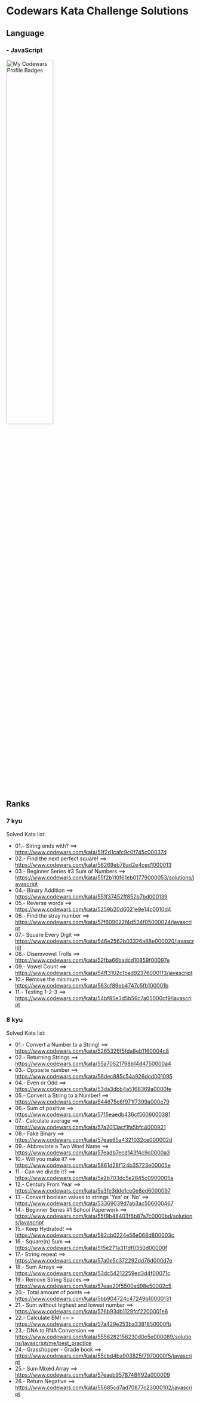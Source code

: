 # Codewars Kata Challenge Solutions

## Language

### - JavaScript

<p style= "align:center">
  <img src="https://www.codewars.com/users/w3zeblamf/badges/large" width="50%" height="50%" title="My Codewars Profile Badges " alt="My Codewars Profile Badges">
</p>

## Ranks

### 7 kyu

Solved Kata list: 

- 01.- String ends with? ==> https://www.codewars.com/kata/51f2d1cafc9c0f745c00037d
- 02.- Find the next perfect square! ==> https://www.codewars.com/kata/56269eb78ad2e4ced1000013
- 03.- Beginner Series #3 Sum of Numbers ==> https://www.codewars.com/kata/55f2b110f61eb01779000053/solutions/javascript
- 04.- Binary Addition ==> https://www.codewars.com/kata/551f37452ff852b7bd000139
- 05.- Reverse words ==> https://www.codewars.com/kata/5259b20d6021e9e14c0010d4
- 06.- Find the stray number ==> https://www.codewars.com/kata/57f609022f4d534f05000024/javascript
- 07.- Square Every Digit ==> https://www.codewars.com/kata/546e2562b03326a88e000020/javascript
- 08.- Disemvowel Trolls ==> https://www.codewars.com/kata/52fba66badcd10859f00097e
- 09.- Vowel Count ==> https://www.codewars.com/kata/54ff3102c1bad923760001f3/javascript
- 10.- Remove the minimum ==> https://www.codewars.com/kata/563cf89eb4747c5fb100001b
- 11.- Testing 1-2-3 ==> https://www.codewars.com/kata/54bf85e3d5b56c7a05000cf9/javascript


### 8 kyu

Solved Kata list: 

- 01.- Convert a Number to a String! ==> https://www.codewars.com/kata/5265326f5fda8eb1160004c8
- 02.- Returning Strings ==> https://www.codewars.com/kata/55a70521798b14d4750000a4
- 03.- Opposite number ==> https://www.codewars.com/kata/56dec885c54a926dcd001095
- 04.- Even or Odd ==> https://www.codewars.com/kata/53da3dbb4a5168369a0000fe
- 05.- Convert a String to a Number! ==> https://www.codewars.com/kata/544675c6f971f7399a000e79
- 06.- Sum of positive ==> https://www.codewars.com/kata/5715eaedb436cf5606000381
- 07.- Calculate average ==> https://www.codewars.com/kata/57a2013acf1fa5bfc4000921
- 08.- Fake Binary ==> https://www.codewars.com/kata/57eae65a4321032ce000002d
- 09.- Abbreviate a Two Word Name ==> https://www.codewars.com/kata/57eadb7ecd143f4c9c0000a3
- 10.- Will you make it? ==> https://www.codewars.com/kata/5861d28f124b35723e00005e
- 11.- Can we divide it? ==> https://www.codewars.com/kata/5a2b703dc5e2845c0900005a
- 12.- Century From Year ==> https://www.codewars.com/kata/5a3fe3dde1ce0e8ed6000097
- 13.- Convert boolean values to strings 'Yes' or 'No' ==> https://www.codewars.com/kata/53369039d7ab3ac506000467
- 14.- Beginner Series #1 School Paperwork ==> https://www.codewars.com/kata/55f9b48403f6b87a7c0000bd/solutions/javascript
- 15.- Keep Hydrated! ==> https://www.codewars.com/kata/582cb0224e56e068d800003c
- 16.- Square(n) Sum ==> https://www.codewars.com/kata/515e271a311df0350d00000f
- 17.- String repeat ==> https://www.codewars.com/kata/57a0e5c372292dd76d000d7e
- 18.- Sum Arrays ==> https://www.codewars.com/kata/53dc54212259ed3d4f00071c
- 19.- Remove String Spaces ==> https://www.codewars.com/kata/57eae20f5500ad98e50002c5
- 20.- Total amount of points ==> https://www.codewars.com/kata/5bb904724c47249b10000131
- 21.- Sum without highest and lowest number ==> https://www.codewars.com/kata/576b93db1129fcf2200001e6
- 22.- Calculate BMI == > https://www.codewars.com/kata/57a429e253ba3381850000fb
- 23.- DNA to RNA Conversion ==> https://www.codewars.com/kata/5556282156230d0e5e000089/solutions/javascript/me/best_practice
- 24.- Grasshopper - Grade book ==> https://www.codewars.com/kata/55cbd4ba903825f7970000f5/javascript
- 25.- Sum Mixed Array ==> https://www.codewars.com/kata/57eaeb9578748ff92a000009
- 26.- Return Negative ==> https://www.codewars.com/kata/55685cd7ad70877c23000102/javascript
